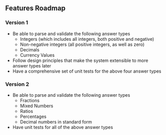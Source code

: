 
## Features Roadmap

### Version 1

- Be able to parse and validate the following answer types
  - Integers (which includes all integers, both positive and negative)
  - Non-negative integers (all positive integers, as well as zero)
  - Decimals
  - Currency Values
- Follow design principles that make the system extensible to more answer types later
- Have a comprehensive set of unit tests for the above four answer types

### Version 2

- Be able to parse and validate the following answer types
  - Fractions
  - Mixed Numbers
  - Ratios
  - Percentages
  - Decimal numbers in standard form
- Have unit tests for all of the above answer types